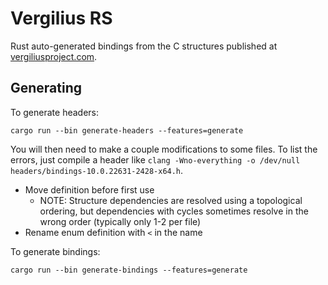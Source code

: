 # Vergilius RS

Rust auto-generated bindings from the C structures published at
[vergiliusproject.com](https://www.vergiliusproject.com/).

## Generating

To generate headers:

```
cargo run --bin generate-headers --features=generate
```

You will then need to make a couple modifications to some files. To list the errors,
just compile a header like `clang -Wno-everything -o /dev/null
headers/bindings-10.0.22631-2428-x64.h`.

- Move definition before first use
  - NOTE: Structure dependencies are resolved using a topological ordering, but
    dependencies with cycles sometimes resolve in the wrong order (typically only 1-2 per
    file)
- Rename enum definition with `<` in the name

To generate bindings:

```cargo
cargo run --bin generate-bindings --features=generate
```